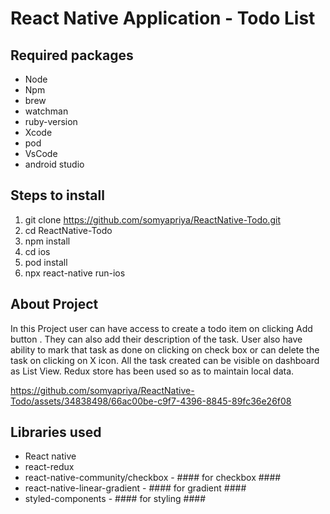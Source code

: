 
# React Native Application - Todo List  #



## Required packages ##

- Node
- Npm
- brew
- watchman
- ruby-version
- Xcode 
- pod
- VsCode
- android studio


 ## Steps to install ##

1. git clone https://github.com/somyapriya/ReactNative-Todo.git
2. cd ReactNative-Todo
3. npm install
4. cd ios
5. pod install
6. npx react-native run-ios



## About Project ##
                 
In this Project user can have access to create a todo item on clicking Add button . They can also add their description of the task.
User also have ability to  mark that task as done  on clicking on check box or can delete the task on clicking on X icon.
All the task created can be visible on dashboard as List View. Redux store has been used so as to maintain local data.



https://github.com/somyapriya/ReactNative-Todo/assets/34838498/66ac00be-c9f7-4396-8845-89fc36e26f08




## Libraries used ##
- React native
- react-redux 
- react-native-community/checkbox -  #### for checkbox ####
- react-native-linear-gradient - #### for gradient ####
- styled-components -  #### for styling ####





